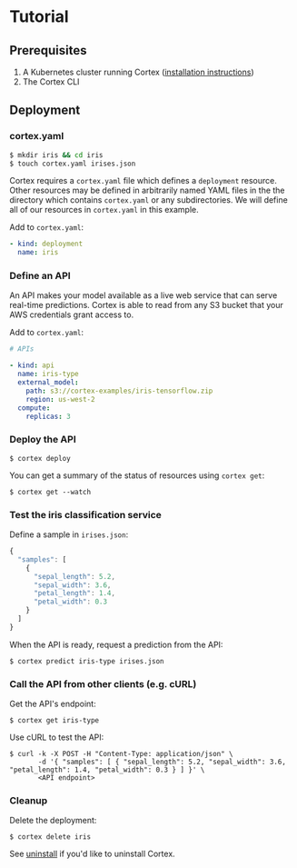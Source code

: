 # Tutorial

## Prerequisites

1. A Kubernetes cluster running Cortex ([installation instructions](operator/install.md))
2. The Cortex CLI

## Deployment

### cortex.yaml

```bash
$ mkdir iris && cd iris
$ touch cortex.yaml irises.json
```

Cortex requires a `cortex.yaml` file which defines a `deployment` resource. Other resources may be defined in arbitrarily named YAML files in the the directory which contains `cortex.yaml` or any subdirectories. We will define all of our resources in `cortex.yaml` in this example.

Add to `cortex.yaml`:

```yaml
- kind: deployment
  name: iris
```

### Define an API

An API makes your model available as a live web service that can serve real-time predictions. Cortex is able to read from any S3 bucket that your AWS credentials grant access to.

Add to `cortex.yaml`:

```yaml
# APIs

- kind: api
  name: iris-type
  external_model:
    path: s3://cortex-examples/iris-tensorflow.zip
    region: us-west-2
  compute:
    replicas: 3
```

### Deploy the API

```
$ cortex deploy
```

You can get a summary of the status of resources using `cortex get`:

```
$ cortex get --watch
```

### Test the iris classification service

Define a sample in `irises.json`:

```javascript
{
  "samples": [
    {
      "sepal_length": 5.2,
      "sepal_width": 3.6,
      "petal_length": 1.4,
      "petal_width": 0.3
    }
  ]
}
```

When the API is ready, request a prediction from the API:

```
$ cortex predict iris-type irises.json
```

### Call the API from other clients (e.g. cURL)

Get the API's endpoint:

```
$ cortex get iris-type
```

Use cURL to test the API:

```
$ curl -k -X POST -H "Content-Type: application/json" \
       -d '{ "samples": [ { "sepal_length": 5.2, "sepal_width": 3.6, "petal_length": 1.4, "petal_width": 0.3 } ] }' \
       <API endpoint>
```

### Cleanup

Delete the deployment:

```
$ cortex delete iris
```

See [uninstall](operator/uninstall.md) if you'd like to uninstall Cortex.
